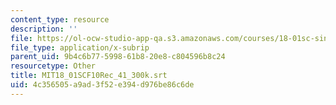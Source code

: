 ```yaml
---
content_type: resource
description: ''
file: https://ol-ocw-studio-app-qa.s3.amazonaws.com/courses/18-01sc-single-variable-calculus-fall-2010/4c356505a9ad3f52e394d976be86c6de_MIT18_01SCF10Rec_41_300k.srt
file_type: application/x-subrip
parent_uid: 9b4c6b77-5998-61b8-20e8-c804596b8c24
resourcetype: Other
title: MIT18_01SCF10Rec_41_300k.srt
uid: 4c356505-a9ad-3f52-e394-d976be86c6de
---
```

